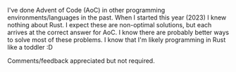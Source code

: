I've done Advent of Code (AoC) in other programming environments/languages in the past.
When I started this year (2023) I knew nothing about Rust.
I expect these are non-optimal solutions, but each arrives at the correct answer for AoC.
I know there are probably better ways to solve most of these problems.
I know that I'm likely programming in Rust like a toddler :D

Comments/feedback appreciated but not required.
